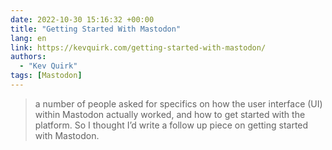 ```yaml
---
date: 2022-10-30 15:16:32 +00:00
title: "Getting Started With Mastodon"
lang: en
link: https://kevquirk.com/getting-started-with-mastodon/
authors:
  - "Kev Quirk"
tags: [Mastodon]
---
```


> a number of people asked for specifics on how the user interface (UI) within Mastodon actually worked, and how to get started with the platform. So I thought I’d write a follow up piece on getting started with Mastodon.
